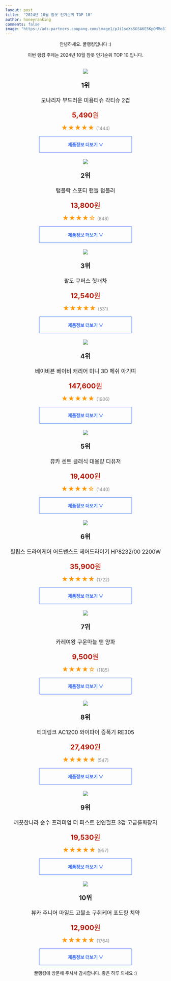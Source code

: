```yaml
---
layout: post
title:  "2024년 10월 잠옷 인기순위 TOP 10"
author: honeyranking
comments: false
image: "https://ads-partners.coupang.com/image1/pJi1seXsSGSAKE5KpOMMo8IEEUZo3yDDdThm1uWjks1f18OnxfMBbbuYAITJKZTzr-lEGMNaZmgd-WrtQ8Z_BnYf-brXqzGFBk7BWWdDrIxjiqXCufUohmL83aTekOyELICuFwOOKXo3ghgK2mrxKNkf37ok0uOSgXeqlRPt5zJAbsKnaIR_oaV18v0DLl4Khsf_3btdoBZFYB6RZsz-NLQx90sDNouS-b9qff1LKmT_qAr2Tjib9kkcKtK5gxsPNvx5llsvBpL0hDvwZEa0ipNP6rxHLJXKnak="
---
```

<p style="text-align: center;">안녕하세요. 꿀랭킹입니다 :)</p>
<p style="text-align: center;">이번 랭킹 주제는 2024년 10월 잠옷 인기순위 TOP 10 입니다.</p><center><img src="https://ads-partners.coupang.com/image1/pJi1seXsSGSAKE5KpOMMo8IEEUZo3yDDdThm1uWjks1f18OnxfMBbbuYAITJKZTzr-lEGMNaZmgd-WrtQ8Z_BnYf-brXqzGFBk7BWWdDrIxjiqXCufUohmL83aTekOyELICuFwOOKXo3ghgK2mrxKNkf37ok0uOSgXeqlRPt5zJAbsKnaIR_oaV18v0DLl4Khsf_3btdoBZFYB6RZsz-NLQx90sDNouS-b9qff1LKmT_qAr2Tjib9kkcKtK5gxsPNvx5llsvBpL0hDvwZEa0ipNP6rxHLJXKnak=" style="margin-top:20px" /></center><p style="text-align: center; font-size: 20px"><b>1위</b></p><p style="text-align: center; font-size: 17px">모나리자 부드러운 미용티슈 각티슈 2겹</p><p style="text-align: center;"><span style="color: #b61800; font-size: 22px;"><b>5,490</b>원</span></p><p style="text-align: center;"><span style="color: #ff9600; font-size: 20px;">★★★★★ </span><span style="color: #878787;">(1444)</span></p><center><a href="https://link.coupang.com/re/AFFSDP?lptag=AF3899140&subid=honeyrank&pageKey=7595320484&itemId=20079399364&vendorItemId=87175021151&traceid=V0-153-f49af77e1501266e&requestid=20241016050000296031430203"><div style="font-size: 14px; display: inline-block; padding: 15px 90px; color: #346aff; border-radius: 2px; border: 1px solid #346aff; cursor: pointer;"><b>제품정보 더보기 &or;</b></div></a></center><center><img src="https://ads-partners.coupang.com/image1/fnQsQrqnTu6E0JaYftG3tyAv7G66IlZUIKAUmHE4O_0t07DFZWpaAsAzlIN3AT253s0O8rJdQXBn3TxPFWeQa7P7846Q3ziEo4-xU3w9IKbAejCpVXBJ2AZ6-TgiYyFP1Zh_4C2cdT7N9WME3evkxQ-o3r1oWBNTejiVQwCJwRB1jSELQ4wuptoK1gVwiB6QKxgmoW-ZJW5fz3m4jrmPi6pFmOLbt9qYxuFgkvljdgiApj3Zxhj_UmdBF_1ELAAP2scXAQ77vtN6EGFISag7lXJOYbEIOSsSH34KfQ==" style="margin-top:20px" /></center><p style="text-align: center; font-size: 20px"><b>2위</b></p><p style="text-align: center; font-size: 17px">텀블락 스포티 핸들 텀블러</p><p style="text-align: center;"><span style="color: #b61800; font-size: 22px;"><b>13,800</b>원</span></p><p style="text-align: center;"><span style="color: #ff9600; font-size: 20px;">★★★★☆ </span><span style="color: #878787;">(848)</span></p><center><a href="https://link.coupang.com/re/AFFSDP?lptag=AF3899140&subid=honeyrank&pageKey=5913699714&itemId=20778201247&vendorItemId=70378143493&traceid=V0-153-212b0b75f148d0d1&requestid=20241016050000296031430203"><div style="font-size: 14px; display: inline-block; padding: 15px 90px; color: #346aff; border-radius: 2px; border: 1px solid #346aff; cursor: pointer;"><b>제품정보 더보기 &or;</b></div></a></center><center><img src="https://ads-partners.coupang.com/image1/FCCoEw7Rt_imX03ZFFsAzKb07SZb8wykGFeFOGzo8kQOCIJQnoM3C0JaaT-tyOFJ5l9olwGI98MJFUkXCTVcKEu8AqEP67vh9mknGMe6rxkzy7P5YBD_2BZoMMFAS86M1dq6tn8bEN35eHQ7KbyllXIkYgspfw3clIjdifuJ4dCrh86q5PqPsiMnG1iy_14eJxnvHhhwpmBkAbdv0KLotqld9Q_6sjKZDoHVRmYUwuHEdH51RYTOJ9OdCK2pzmz1G4PRqAknrIeKBT-v0BPVvwEDdGuOiN6JhK0=" style="margin-top:20px" /></center><p style="text-align: center; font-size: 20px"><b>3위</b></p><p style="text-align: center; font-size: 17px">팔도 쿠퍼스 헛개차</p><p style="text-align: center;"><span style="color: #b61800; font-size: 22px;"><b>12,540</b>원</span></p><p style="text-align: center;"><span style="color: #ff9600; font-size: 20px;">★★★★★ </span><span style="color: #878787;">(531)</span></p><center><a href="https://link.coupang.com/re/AFFSDP?lptag=AF3899140&subid=honeyrank&pageKey=7619413297&itemId=18136781793&vendorItemId=3893327444&traceid=V0-153-9198d832365b8874&requestid=20241016050000296031430203"><div style="font-size: 14px; display: inline-block; padding: 15px 90px; color: #346aff; border-radius: 2px; border: 1px solid #346aff; cursor: pointer;"><b>제품정보 더보기 &or;</b></div></a></center><center><img src="https://ads-partners.coupang.com/image1/j1kml9uUVOes81PMjynsMaaT28kbPStOy7SCDDZJ1JSjtECjr-x2qAHgy5ssM7Oqw8X6QtTMD845kPxLY5Ebjza0_Wccz8aa0Hz4fr2Tu-nY1nIfkZy7a7r799721zpZoqQ9UNomBFp2Z8ah0DznFCGYg32pZ7pQeazSfhVYVCyZ0h-IGjuNv9-evG__MUy-iMg8KrWJaFhRHGtJWPc2eOY3rC73kj_6CeX4YbDY8BM26_DlwkRsB9mqLbM1_-oB1GWhiPl5zR1XNe_i05op-dintKxLCRONGA==" style="margin-top:20px" /></center><p style="text-align: center; font-size: 20px"><b>4위</b></p><p style="text-align: center; font-size: 17px">베이비뵨 베이비 캐리어 미니 3D 메쉬 아기띠</p><p style="text-align: center;"><span style="color: #b61800; font-size: 22px;"><b>147,600</b>원</span></p><p style="text-align: center;"><span style="color: #ff9600; font-size: 20px;">★★★★★ </span><span style="color: #878787;">(1906)</span></p><center><a href="https://link.coupang.com/re/AFFSDP?lptag=AF3899140&subid=honeyrank&pageKey=147565139&itemId=603811505&vendorItemId=4582638154&traceid=V0-153-d206c0232c586f40&requestid=20241016050000296031430203"><div style="font-size: 14px; display: inline-block; padding: 15px 90px; color: #346aff; border-radius: 2px; border: 1px solid #346aff; cursor: pointer;"><b>제품정보 더보기 &or;</b></div></a></center><center><img src="https://ads-partners.coupang.com/image1/1sslFxiU3qfECz-R1m9r7MExDvJoiRWYcrVcbKcUwnKa5gH9teU2dHllnfELxLnEBJyU3UAHLHJgeK5NC9IXRWa09SkTIvNPC6lAQiCz9cAppy5xpeR5cFt6o-dbg2OyhF0-EbP8rovsZLRrCa-gPrSOIWfI2rrbeElqPw4EB1somM5iUeXDrD0DFXMIsxiYPM2YZv088EI0CTLmDdeMhcCRVAr_8pbOIG5rZLSh9QqiFuOsGaJ4ycqg_BQNUKHUaBQQ-bmqfQ8O44Z_mufvSPuWrK3d94DG6zA=" style="margin-top:20px" /></center><p style="text-align: center; font-size: 20px"><b>5위</b></p><p style="text-align: center; font-size: 17px">뷰카 센트 클래식 대용량 디퓨저</p><p style="text-align: center;"><span style="color: #b61800; font-size: 22px;"><b>19,400</b>원</span></p><p style="text-align: center;"><span style="color: #ff9600; font-size: 20px;">★★★★☆ </span><span style="color: #878787;">(1440)</span></p><center><a href="https://link.coupang.com/re/AFFSDP?lptag=AF3899140&subid=honeyrank&pageKey=7308098821&itemId=18716320330&vendorItemId=85849300602&traceid=V0-153-fe91261b55a5192c&requestid=20241016050000296031430203"><div style="font-size: 14px; display: inline-block; padding: 15px 90px; color: #346aff; border-radius: 2px; border: 1px solid #346aff; cursor: pointer;"><b>제품정보 더보기 &or;</b></div></a></center><center><img src="https://ads-partners.coupang.com/image1/CaOs_nXy7SQwHfFMCQ_z6eD-qalFNeOElz4F_e9c7ppGfZoQ7tZjDF4BX-D66L1Esvg_LH0R_4ffI9gIu4ZOig2EKMGCUjlDvDXZopfZEPeiwP94o2-8I8yCnDgfXkScuXF2oBXXzXevvurqRejVAjkBnfbBGcqJV6VNM2EKY70350zBn-gY2JEzNteUll0QGO2ADAuG2xckI8p5G2fStEWHdv8sRB_dcT1uaynuG4xQM6tVK1GprQ5ZpQYANWMAtziWyBE1tvA0R1eP2QShW8mqfdy5lFukSQ==" style="margin-top:20px" /></center><p style="text-align: center; font-size: 20px"><b>6위</b></p><p style="text-align: center; font-size: 17px">필립스 드라이케어 어드밴스드 헤어드라이기 HP8232/00 2200W</p><p style="text-align: center;"><span style="color: #b61800; font-size: 22px;"><b>35,900</b>원</span></p><p style="text-align: center;"><span style="color: #ff9600; font-size: 20px;">★★★★★ </span><span style="color: #878787;">(1722)</span></p><center><a href="https://link.coupang.com/re/AFFSDP?lptag=AF3899140&subid=honeyrank&pageKey=1161017165&itemId=2137603047&vendorItemId=3205699061&traceid=V0-153-e178cb1082adaab1&requestid=20241016050000296031430203"><div style="font-size: 14px; display: inline-block; padding: 15px 90px; color: #346aff; border-radius: 2px; border: 1px solid #346aff; cursor: pointer;"><b>제품정보 더보기 &or;</b></div></a></center><center><img src="https://ads-partners.coupang.com/image1/aemcTbiPLeIriti1aZnCzuQjfGz3URh8pXKHnwlgL4VQdeW3yy9jCmEQtyany9mMTzi8sqzJOgIryq5TM2YRXG7mSm99drTNiiu2Flj2GRslDY3Q6Cfvte8QdrBX75heRysNyp2f9kDFwBVMkX9Ml1I1k28F6XUNqpr0Ru091cGlnMcecIzqedsWH2Z-JptLFEGYYP2F1xltraQlwUFqNzn1nStkbrFKZOoZLP8UASimb15jvDwk1qOr3SM0wQENyB8AktFbzWq258RqclnyXXBteY5p5i_ei-w=" style="margin-top:20px" /></center><p style="text-align: center; font-size: 20px"><b>7위</b></p><p style="text-align: center; font-size: 17px">카레여왕 구운마늘 앤 양파</p><p style="text-align: center;"><span style="color: #b61800; font-size: 22px;"><b>9,500</b>원</span></p><p style="text-align: center;"><span style="color: #ff9600; font-size: 20px;">★★★★☆ </span><span style="color: #878787;">(1185)</span></p><center><a href="https://link.coupang.com/re/AFFSDP?lptag=AF3899140&subid=honeyrank&pageKey=2750384&itemId=930506489&vendorItemId=84993761234&traceid=V0-153-c217e1f3f02f83bb&requestid=20241016050000296031430203"><div style="font-size: 14px; display: inline-block; padding: 15px 90px; color: #346aff; border-radius: 2px; border: 1px solid #346aff; cursor: pointer;"><b>제품정보 더보기 &or;</b></div></a></center><center><img src="https://ads-partners.coupang.com/image1/IibJSmse5KSXbcFwIk7lI48WDcy2vV2_O0AyFHcEgY5cRcPzXXHz91IUGWwCv2pf_wbhknS8RxdgBx6QPlamLBc12ET98pmIMfcCf6B0DjFBzQ7Yx_LH4AG9AJPjmswl-Ukz30wAIuvKJQP_LNINFXBe08ure8N29I1cWYoLekSkjuDc0iQRip48n60_1D0EkP7h07pXGyuu1q_v1lggfPYUYsCi-PY805oF66jOpticxVYtP6ePhqiIabZzuWodadmeBMAVWJd7DSIT8NElLzAMjiqGQAAayGs=" style="margin-top:20px" /></center><p style="text-align: center; font-size: 20px"><b>8위</b></p><p style="text-align: center; font-size: 17px">티피링크 AC1200 와이파이 증폭기 RE305</p><p style="text-align: center;"><span style="color: #b61800; font-size: 22px;"><b>27,490</b>원</span></p><p style="text-align: center;"><span style="color: #ff9600; font-size: 20px;">★★★★★ </span><span style="color: #878787;">(547)</span></p><center><a href="https://link.coupang.com/re/AFFSDP?lptag=AF3899140&subid=honeyrank&pageKey=1197787979&itemId=2181792255&vendorItemId=70179844728&traceid=V0-153-8483b3fb08cbbded&requestid=20241016050000296031430203"><div style="font-size: 14px; display: inline-block; padding: 15px 90px; color: #346aff; border-radius: 2px; border: 1px solid #346aff; cursor: pointer;"><b>제품정보 더보기 &or;</b></div></a></center><center><img src="https://ads-partners.coupang.com/image1/qj9LCg3Sqz6fhpJKqiTkBWUEZuKe29p9Q62HSsz1h9tcc57C0CunCpZxp9TPfTyfF17toh0qy3ToB8RLdPPedG7xOCof-ADIQzrSwhR4j0z5PWvocPRElQtgcd-xhOwRcIirX33LxOIzblSVniWTpmAXIjpIogGwrfq2CuvcaDpEAk4KJC_nriknchaKJOGWrJI1U9Q6CXjWQdrsS3ZuI0NmzUpbAljA2h2zYDZ8WsajCRGsIScmScpZi6XUVtwKHRzwOiytGg7DWEPX-mvMxNnZwQr-POnS" style="margin-top:20px" /></center><p style="text-align: center; font-size: 20px"><b>9위</b></p><p style="text-align: center; font-size: 17px">깨끗한나라 순수 프리미엄 더 퍼스트 천연펄프 3겹 고급롤화장지</p><p style="text-align: center;"><span style="color: #b61800; font-size: 22px;"><b>19,530</b>원</span></p><p style="text-align: center;"><span style="color: #ff9600; font-size: 20px;">★★★★★ </span><span style="color: #878787;">(957)</span></p><center><a href="https://link.coupang.com/re/AFFSDP?lptag=AF3899140&subid=honeyrank&pageKey=8261290138&itemId=23799287068&vendorItemId=3008436205&traceid=V0-153-52a81dcb33d04497&requestid=20241016050000296031430203"><div style="font-size: 14px; display: inline-block; padding: 15px 90px; color: #346aff; border-radius: 2px; border: 1px solid #346aff; cursor: pointer;"><b>제품정보 더보기 &or;</b></div></a></center><center><img src="https://ads-partners.coupang.com/image1/FGMV_DVgV6QbwR47FEU4PNVbuENJwjWnxhB2UUPlI9am6D3eAFcZTYzDS5_OCW12sIDWtGw9W6Hqw-FQcfH4IDK75TVOKU38P81IlCRslsbEjIScmAzV96GeN04ror13xa4W5A6Uw18-1cq2SqlIM-Dj0dxkp6fPvM0Oc8a_CtLYoWpNpOIj6dULB_Lq4VRLe0lvXucGF593QJY1u4y9PwsrWS8K6b8FbH1gr0asHpN0g2wK345gmgH5VAMreFUK7uPg34hsTNQlfzLGE9qj5kYwKSie5LhiwkU=" style="margin-top:20px" /></center><p style="text-align: center; font-size: 20px"><b>10위</b></p><p style="text-align: center; font-size: 17px">뷰카 주니어 마일드 고불소 구취케어 포도향 치약</p><p style="text-align: center;"><span style="color: #b61800; font-size: 22px;"><b>12,900</b>원</span></p><p style="text-align: center;"><span style="color: #ff9600; font-size: 20px;">★★★★★ </span><span style="color: #878787;">(1764)</span></p><center><a href="https://link.coupang.com/re/AFFSDP?lptag=AF3899140&subid=honeyrank&pageKey=7427543327&itemId=19283414471&vendorItemId=86398343791&traceid=V0-153-18551fc1f9b93c00&requestid=20241016050000296031430203"><div style="font-size: 14px; display: inline-block; padding: 15px 90px; color: #346aff; border-radius: 2px; border: 1px solid #346aff; cursor: pointer;"><b>제품정보 더보기 &or;</b></div></a></center><p style="text-align: center;">꿀랭킹에 방문해 주셔서 감사합니다. 좋은 하루 되세요 :)</p>